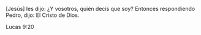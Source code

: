 [Jesús] les dijo: ¿Y vosotros, quién decís que soy? Entonces respondiendo 
Pedro, dijo: El Cristo de Dios.

Lucas 9:20


